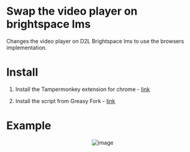 # Swap the video player on brightspace lms
Changes the video player on D2L Brightspace lms to use the browsers implementation.

# Install

1. Install the Tampermonkey extension for chrome - [link](https://chromewebstore.google.com/detail/tampermonkey/dhdgffkkebhmkfjojejmpbldmpobfkfo)

2. Install the script from Greasy Fork - [link](https://greasyfork.org/en/scripts/480478-d2l-brightspace-lms-video-player-swap)

# Example

<p align="center">
  <img src="https://github.com/tadghh/learn-swap-video-player/assets/47073445/956e5466-5448-443e-90f4-65421b6324ef" alt="image">
</p>
